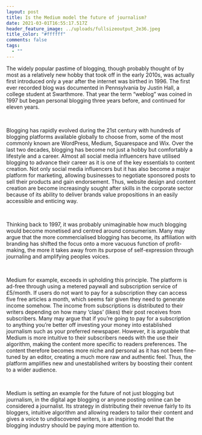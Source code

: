 ```yaml
---
layout: post
title: Is the Medium model the future of journalism?
date: 2021-03-01T16:55:17.517Z
header_feature_image: ../uploads/fullsizeoutput_2e36.jpeg
title_color: "#ffffff"
comments: false
tags:
  - ""
---
```

The widely popular pastime of blogging, though probably thought of by most as a relatively new hobby that took off in the early 2010s, was actually first introduced only a year after the internet was birthed in 1996. The first ever recorded blog was documented in Pennsylvania by Justin Hall, a college student at Swarthmore. That year the term “weblog” was coined in 1997 but began personal blogging three years before, and continued for eleven years.

 

Blogging has rapidly evolved during the 21st century with hundreds of blogging platforms available globally to choose from, some of the most commonly known are WordPress, Medium, Squarespace and Wix. Over the last two decades, blogging has become not just a hobby but comfortably a lifestyle and a career. Almost all social media influencers have utilised blogging to advance their career as it is one of the key essentials to content creation. Not only social media influencers but it has also become a major platform for marketing, allowing businesses to negotiate sponsored posts to sell their products and gain endorsement. Thus, website design and content creation are become increasingly sought after skills in the corporate sector because of its ability to deliver brands value propositions in an easily accessible and enticing way.

 

Thinking back to 1997, it was probably unimaginable how much blogging would become monetised and centred around consumerism. Many may argue that the more commercialised blogging has become, its affiliation with branding has shifted the focus onto a more vacuous function of profit-making, the more it takes away from its purpose of self-expression through journaling and amplifying peoples voices. 

 

Medium for example, exceeds in upholding this principle. The platform is ad-free through using a metered paywall and subscription service of £5/month. If users do not want to pay for a subscription they can access five free articles a month, which seems fair given they need to generate income somehow. The income from subscriptions is distributed to their writers depending on how many ‘claps’ (likes) their post receives from subscribers. Many may argue that if you’re going to pay for a subscription to anything you’re better off investing your money into established journalism such as your preferred newspaper. However, it is arguable that Medium is more intuitive to their subscribers needs with the use their algorithm, making the content more specific to readers preferences. The content therefore becomes more niche and personal as it has not been fine-tuned by an editor, creating a much more raw and authentic feel. Thus, the platform amplifies new and unestablished writers by boosting their content to a wider audience. 

 

Medium is setting an example for the future of not just blogging but journalism, in the digital age blogging or anyone posting online can be considered a journalist. Its strategy in distributing their revenue fairly to its bloggers, intuitive algorithm and allowing readers to tailor their content and gives a voice to undiscovered writers, is an inspiring model that the blogging industry should be paying more attention to.